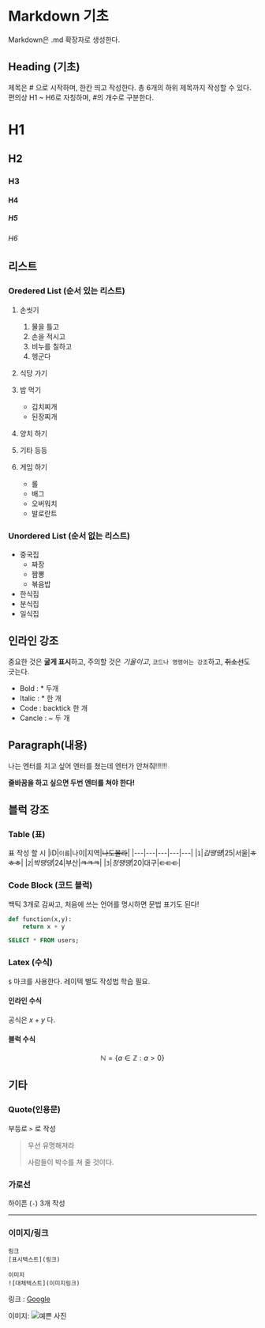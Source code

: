 # Markdown 기초

Markdown은 .md 확장자로 생성한다.

## Heading (기초)
제목은 # 으로 시작하며, 한칸 띄고 작성한다.
총 6개의 하위 제목까지 작성할 수 있다.
편의상 H1 ~ H6로 자칭하며, #의 개수로 구분한다.
# H1
## H2
### H3
#### H4
##### H5
###### H6


## 리스트
### Oredered List (순서 있는 리스트)
1. 손씻기
    1. 물을 틀고
    2. 손을 적시고
    3. 비누를 칠하고
    4. 헹군다

1. 식당 가기
1. 밥 먹기
    - 김치찌개
    - 된장찌개
1. 양치 하기
1. 기타 등등
2. 게임 하기
    - 롤
    - 배그
    - 오버워치
    - 발로란트

### Unordered List (순서 없는 리스트)
- 중국집
    - 짜장
    - 짬뽕
    - 볶음밥
- 한식집
- 분식집
- 일식집

## 인라인 강조
중요한 것은 **굻게 표시**하고, 
주의할 것은 *기울이고*,
`코드나 명령어는 강조`하고, 
~~취소선~~도 긋는다.
- Bold : * 두개
- Italic : * 한 개
- Code : backtick 한 개
- Cancle : ~ 두 개

## Paragraph(내용)
나는 엔터를 치고 싶어
엔터를 쳤는데 엔터가 안쳐줘!!!!!!

**줄바꿈을 하고 싶으면 두번 엔터를 쳐야 한다!**

## 블럭 강조
### Table (표)
표 작성 할 시
|iD|`이름`|나이|지역|~~나도몰라~~|
|---|---|---|---|---|
|`1`|*김땡떙*|25|서울|~~ㅎㅎㅎ~~|
|`2`|*박땡댕*|24|부산|~~ㅋㅋㅋ~~|
|`3`|*정땡땡*|20|대구|~~ㄷㄷㄷ~~|


### Code Block (코드 블럭)
백틱 3개로 감싸고, 처음에 쓰는 언어를 명시하면
문법 표기도 된다!

```python
def function(x,y):
    return x + y
```
```sql
SELECT * FROM users;
```

### Latex (수식)
`$` 마크를 사용한다. 레이텍 별도 작성법 학습 필요.

#### 인라인 수식
공식은 $x + y$ 다.

#### 블럭 수식
$$
\mathbb{N} = \{ a \in \mathbb{Z} : a > 0 \}
$$

## 기타

###  Quote(인용문)
부등로 `>` 로 작성
> 우선 유명해져라
> 
> 사람들이 박수를 쳐 줄 것이다.


### 가로선

하이픈 (`-`) 3개 작성

---


### 이미지/링크
```
링크
[표시텍스트](링크)

이미지
![대체텍스트](이미지링크)
```

링크 : [Google](https://google.com)

이미지: ![예쁜 사진](https://cdn.travie.com/news/photo/first/201710/img_19975_1.jpg)
